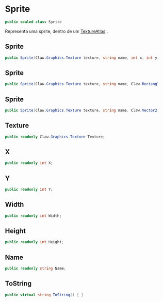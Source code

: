 # Sprite
```csharp
public sealed class Sprite
```
Representa uma sprite, dentro de um [TextureAtlas](/API/Claw/Graphics/TextureAtlas.md#TextureAtlas) .<br />
## Sprite
```csharp
public Sprite(Claw.Graphics.Texture texture, string name, int x, int y, int width, int height) { }
```
## Sprite
```csharp
public Sprite(Claw.Graphics.Texture texture, string name, Claw.Rectangle area) { }
```
## Sprite
```csharp
public Sprite(Claw.Graphics.Texture texture, string name, Claw.Vector2 location, Claw.Vector2 size) { }
```
## Texture
```csharp
public readonly Claw.Graphics.Texture Texture;
```
## X
```csharp
public readonly int X;
```
## Y
```csharp
public readonly int Y;
```
## Width
```csharp
public readonly int Width;
```
## Height
```csharp
public readonly int Height;
```
## Name
```csharp
public readonly string Name;
```
## ToString
```csharp
public virtual string ToString() { }
```

